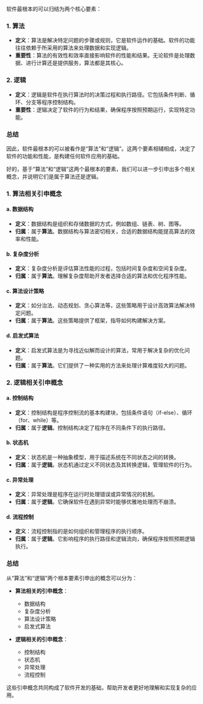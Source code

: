 软件最根本的可以归结为两个核心要素：

### 1. **算法**
   - **定义**：算法是解决特定问题的步骤或规则，它是软件运作的基础。软件的功能往往依赖于所采用的算法来处理数据和实现逻辑。
   - **重要性**：算法的有效性和效率直接影响软件的性能和结果。无论软件是处理数据、进行计算还是提供服务，算法都是其核心。

### 2. **逻辑**
   - **定义**：逻辑是软件在执行算法时的决策过程和执行路径。它包括条件判断、循环、分支等程序控制结构。
   - **重要性**：逻辑决定了软件的行为和结果，确保程序按照预期运行，实现特定功能。

### 总结
因此，软件最根本的可以被看作是“算法”和“逻辑”。这两个要素相辅相成，决定了软件的功能和性能，是构建任何软件应用的基础。



好的，基于“算法”和“逻辑”这两个最根本的要素，我们可以进一步引申出多个相关概念，并说明它们是属于算法还是逻辑。

### 1. **算法相关引申概念**

#### a. **数据结构**
   - **定义**：数据结构是组织和存储数据的方式，例如数组、链表、树、图等。
   - **归属**：属于**算法**。数据结构与算法密切相关，合适的数据结构能提高算法的效率和性能。

#### b. **复杂度分析**
   - **定义**：复杂度分析是评估算法性能的过程，包括时间复杂度和空间复杂度。
   - **归属**：属于**算法**。理解复杂度帮助开发者选择合适的算法和优化程序性能。

#### c. **算法设计策略**
   - **定义**：如分治法、动态规划、贪心算法等，这些策略用于设计高效算法解决特定问题。
   - **归属**：属于**算法**。这些策略提供了框架，指导如何构建解决方案。

#### d. **启发式算法**
   - **定义**：启发式算法是为寻找近似解而设计的算法，常用于解决复杂的优化问题。
   - **归属**：属于**算法**。它们提供了一种实用的方法来处理计算难度较大的问题。

### 2. **逻辑相关引申概念**

#### a. **控制结构**
   - **定义**：控制结构是程序控制流的基本构建块，包括条件语句（if-else）、循环（for、while）等。
   - **归属**：属于**逻辑**。控制结构决定了程序在不同条件下的执行路径。

#### b. **状态机**
   - **定义**：状态机是一种抽象模型，用于描述系统在不同状态之间的转换。
   - **归属**：属于**逻辑**。状态机通过定义不同状态及其转换逻辑，管理软件的行为。

#### c. **异常处理**
   - **定义**：异常处理是程序在运行时处理错误或异常情况的机制。
   - **归属**：属于**逻辑**。它确保软件在遇到异常时能够优雅地处理而不崩溃。

#### d. **流程控制**
   - **定义**：流程控制指的是如何组织和管理程序的执行顺序。
   - **归属**：属于**逻辑**。它影响程序的执行路径和逻辑流向，确保程序按照预期逻辑执行。

### 总结
从“算法”和“逻辑”两个根本要素引申出的概念可以分为：

- **算法相关的引申概念**：
  - 数据结构
  - 复杂度分析
  - 算法设计策略
  - 启发式算法

- **逻辑相关的引申概念**：
  - 控制结构
  - 状态机
  - 异常处理
  - 流程控制

这些引申概念共同构成了软件开发的基础，帮助开发者更好地理解和实现复杂的应用。